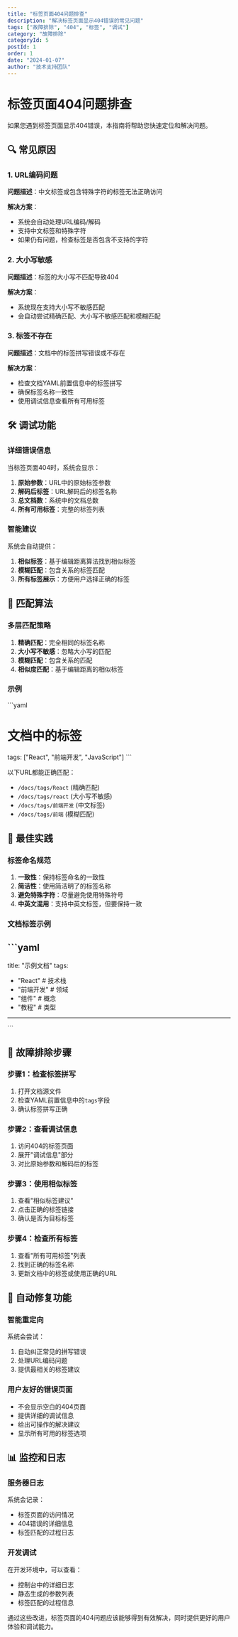 ```yaml
---
title: "标签页面404问题排查"
description: "解决标签页面显示404错误的常见问题"
tags: ["故障排除", "404", "标签", "调试"]
category: "故障排除"
categoryId: 5
postId: 1
order: 1
date: "2024-01-07"
author: "技术支持团队"
---
```


# 标签页面404问题排查

如果您遇到标签页面显示404错误，本指南将帮助您快速定位和解决问题。

## 🔍 常见原因

### 1. URL编码问题

**问题描述**：中文标签或包含特殊字符的标签无法正确访问

**解决方案**：
- 系统会自动处理URL编码/解码
- 支持中文标签和特殊字符
- 如果仍有问题，检查标签是否包含不支持的字符

### 2. 大小写敏感

**问题描述**：标签的大小写不匹配导致404

**解决方案**：
- 系统现在支持大小写不敏感匹配
- 会自动尝试精确匹配、大小写不敏感匹配和模糊匹配

### 3. 标签不存在

**问题描述**：文档中的标签拼写错误或不存在

**解决方案**：
- 检查文档YAML前置信息中的标签拼写
- 确保标签名称一致性
- 使用调试信息查看所有可用标签

## 🛠️ 调试功能

### 详细错误信息

当标签页面404时，系统会显示：

1. **原始参数**：URL中的原始标签参数
2. **解码后标签**：URL解码后的标签名称
3. **总文档数**：系统中的文档总数
4. **所有可用标签**：完整的标签列表

### 智能建议

系统会自动提供：

1. **相似标签**：基于编辑距离算法找到相似标签
2. **模糊匹配**：包含关系的标签匹配
3. **所有标签展示**：方便用户选择正确的标签

## 🔧 匹配算法

### 多层匹配策略

1. **精确匹配**：完全相同的标签名称
2. **大小写不敏感**：忽略大小写的匹配
3. **模糊匹配**：包含关系的匹配
4. **相似度匹配**：基于编辑距离的相似标签

### 示例

\`\`\`yaml
# 文档中的标签
tags: ["React", "前端开发", "JavaScript"]
\`\`\`

以下URL都能正确匹配：
- `/docs/tags/React` (精确匹配)
- `/docs/tags/react` (大小写不敏感)
- `/docs/tags/前端开发` (中文标签)
- `/docs/tags/前端` (模糊匹配)

## 📝 最佳实践

### 标签命名规范

1. **一致性**：保持标签命名的一致性
2. **简洁性**：使用简洁明了的标签名称
3. **避免特殊字符**：尽量避免使用特殊符号
4. **中英文混用**：支持中英文标签，但要保持一致

### 文档标签示例

\`\`\`yaml
---
title: "示例文档"
tags: 
  - "React"           # 技术栈
  - "前端开发"        # 领域
  - "组件"           # 概念
  - "教程"           # 类型
---
\`\`\`

## 🚨 故障排除步骤

### 步骤1：检查标签拼写

1. 打开文档源文件
2. 检查YAML前置信息中的`tags`字段
3. 确认标签拼写正确

### 步骤2：查看调试信息

1. 访问404的标签页面
2. 展开"调试信息"部分
3. 对比原始参数和解码后的标签

### 步骤3：使用相似标签

1. 查看"相似标签建议"
2. 点击正确的标签链接
3. 确认是否为目标标签

### 步骤4：检查所有标签

1. 查看"所有可用标签"列表
2. 找到正确的标签名称
3. 更新文档中的标签或使用正确的URL

## 🔄 自动修复功能

### 智能重定向

系统会尝试：
1. 自动纠正常见的拼写错误
2. 处理URL编码问题
3. 提供最相关的标签建议

### 用户友好的错误页面

- 不会显示空白的404页面
- 提供详细的调试信息
- 给出可操作的解决建议
- 显示所有可用的标签选项

## 📊 监控和日志

### 服务器日志

系统会记录：
- 标签页面的访问情况
- 404错误的详细信息
- 标签匹配的过程日志

### 开发调试

在开发环境中，可以查看：
- 控制台中的详细日志
- 静态生成的参数列表
- 标签匹配的过程信息

通过这些改进，标签页面的404问题应该能够得到有效解决，同时提供更好的用户体验和调试能力。
